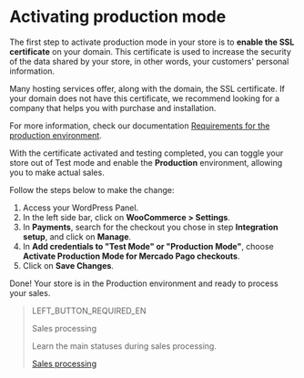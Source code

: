 # Activating production mode

The first step to activate production mode in your store is to **enable the SSL certificate** on your domain. This certificate is used to increase the security of the data shared by your store, in other words, your customers' personal information.

Many hosting services offer, along with the domain, the SSL certificate. If your domain does not have this certificate, we recommend looking for a company that helps you with purchase and installation. 

For more information, check our documentation [Requirements for the production environment](https://www.mercadopago[FAKER][URL][DOMAIN]/developers/en/guides/online-payments/checkout-api/goto-production).

With the certificate activated and testing completed, you can toggle your store out of Test mode and enable the **Production** environment, allowing you to make actual sales.

Follow the steps below to make the change:

1. Access your WordPress Panel.
2. In the left side bar, click on **WooCommerce > Settings**.
3. In **Payments**, search for the checkout you chose in step **Integration setup**, and click on **Manage**.
4. In **Add credentials to "Test Mode" or "Production Mode"**, choose **Activate Production Mode for Mercado Pago checkouts**. 
5. Click on **Save Changes**.

Done! Your store is in the Production environment and ready to process your sales.

> LEFT_BUTTON_REQUIRED_EN
>
> Sales processing
>
> Learn the main statuses during sales processing.
>
> [Sales processing](https://www.mercadopago[FAKER][URL][DOMAIN]/developers/en/guides/plugins/woocommerce/sales-processing)